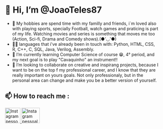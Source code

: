# 👋 Hi, I’m @JoaoTeles87

- 👀 My hobbies are spend time with my familly and friends, i´m loved also with playing sports, specially Football, watch games and praticing is part of my life.
Watching movies and series is something that moves me too (Action, Sci-fi, Drama and Comedy shows).(●'◡'●)
- 🧑‍💻 languages that i've already been in touch with: Python, HTML, CSS, R, C++, C, SQL, Java, Verilog, Assembly.
- 🌱 I’m currently learning Computer Science of course 😁, 4° period, and my next goal is to play "Cavaquinho" an instrument!!
- 💞️ I’m looking to collaborate on creative and inspirang projects, because I want to be on the top f my professional career, and I know that they are really important on yours goals.
Not only professionaly, but in the personal area can change and make you be a better version of yourself.
## 📫 How to reach me : 
<a href="https://www.instagram.com/joaonteles/" target="_blank">
          <img src="https://www.clipartmax.com/png/full/25-256843_instagram-logo-[new]-vector-eps-free-download-logo-instagram-logo-vector.png" alt="Instagram pessoal" width="50" height="50">
        </a>                                             
<a href="<jant@cin.ufpe.br>" target="_blank">
          <img src="https://th.bing.com/th/id/OIP.-WyFwwAI9OGSS8_VOlwg3QHaFj?rs=1&pid=ImgDetMain" alt="Instagram pessoal" width="60" height="50">
        </a>
     




<!---
JoaoTeles87/JoaoTeles87 is a ✨ special ✨ repository because its `README.md` (this file) appears on your GitHub profile.
You can click the Preview link to take a look at your changes.
--->
